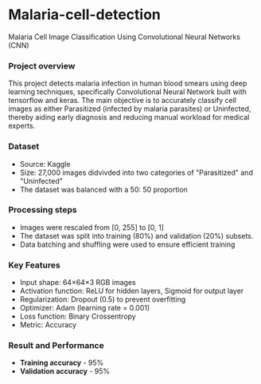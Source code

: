# Malaria-cell-detection
Malaria Cell Image Classification Using Convolutional Neural Networks (CNN)


### Project overview 
This project detects malaria infection in human blood smears using deep learning techniques, specifically Convolutional Neural Network built with tensorflow and keras. The main objective is to accurately classify cell images as either Parasitized (infected by malaria parasites) or Uninfected, thereby aiding early diagnosis and reducing manual workload for medical experts.

### Dataset
- Source: Kaggle
- Size: 27,000 images didvivded into two categories of "Parasitized" and "Uninfected"
- The dataset was balanced with a 50: 50 proportion

### Processing steps
- Images were rescaled from [0, 255] to [0, 1] 
- The dataset was split into training (80%) and validation (20%) subsets.
- Data batching and shuffling were used to ensure efficient training

### Key Features
- Input shape: 64×64×3 RGB images
- Activation function: ReLU for hidden layers, Sigmoid for output layer
- Regularization: Dropout (0.5) to prevent overfitting
- Optimizer: Adam (learning rate = 0.001)
- Loss function: Binary Crossentropy
- Metric: Accuracy

### Result and Performance
- **Training accuracy** - 95%
- **Validation accuracy** - 95%

